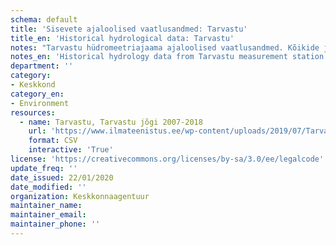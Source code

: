 ```yaml
---
schema: default
title: 'Sisevete ajaloolised vaatlusandmed: Tarvastu'
title_en: 'Historical hydrological data: Tarvastu'
notes: "Tarvastu hüdromeetriajaama ajaloolised vaatlusandmed. Kõikide jaamade andmed on Riigi Ilmateenistuse <a href=\"http://www.ilmateenistus.ee/siseveed/ajaloolised-vaatlusandmed/\">kodulehelt</a> tasuta kõigile kättesaadavad. Arvutatud on pikaajalised keskmised ja ajaloolised maksimaalsed/minimaalsed vooluhulgad."
notes_en: 'Historical hydrology data from Tarvastu measurement station.'
department: ''
category:
- Keskkond
category_en:
- Environment
resources:
  - name: Tarvastu, Tarvastu jõgi 2007-2018
    url: 'https://www.ilmateenistus.ee/wp-content/uploads/2019/07/Tarvastu-2007-2018.csv'
    format: CSV
    interactive: 'True'
license: 'https://creativecommons.org/licenses/by-sa/3.0/ee/legalcode'
update_freq: ''
date_issued: 22/01/2020
date_modified: ''
organization: Keskkonnaagentuur
maintainer_name: 
maintainer_email:
maintainer_phone: ''
---
```

